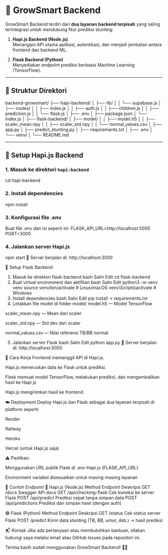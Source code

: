 # 🌱 GrowSmart Backend

GrowSmart Backend terdiri dari **dua layanan backend terpisah** yang saling terintegrasi untuk mendukung fitur prediksi stunting:

1. **Hapi.js Backend (Node.js)**  
   Menangani API utama aplikasi, autentikasi, dan menjadi jembatan antara frontend dan backend ML.

2. **Flask Backend (Python)**  
   Menyediakan endpoint prediksi berbasis Machine Learning (TensorFlow).

---

## 📁 Struktur Direktori

backend-growsmart/
├── hapi-backend/
│ ├── lib/
│ │ └── supabase.js
│ ├── routes/
│ │ ├── index.js
│ │ ├── auth.js
│ │ ├── children.js
│ │ ├── prediction.js
│ │ └── flask.js
│ ├── .env
│ ├── package.json
│ └── index.js
│
├── flask-backend/
│ ├── model/
│ │ ├── model.h5
│ │ ├── scaler_mean.npy
│ │ ├── scaler_std.npy
│ │ └── normal_values.csv
│ ├── app.py
│ ├── predict_stunting.py
│ ├── requirements.txt
│ ├── .env
│ └── venv/
│
└── README.md

---

## 🚀 Setup Hapi.js Backend

### 1. Masuk ke direktori `hapi-backend`
cd hapi-backend

### 2. Install dependencies
npm install

### 3. Konfigurasi file .env
Buat file .env dan isi seperti ini:
FLASK_API_URL=http://localhost:5000
PORT=3000

### 4. Jalankan server Hapi.js
npm start
📌 Server berjalan di: http://localhost:3000

🧠 Setup Flask Backend
1. Masuk ke direktori flask-backend
bash
Salin
Edit
cd flask-backend
2. Buat virtual environment dan aktifkan
bash
Salin
Edit
python3 -m venv venv
source venv/bin/activate       # Linux/macOS
venv\Scripts\activate          # Windows
3. Install dependencies
bash
Salin
Edit
pip install -r requirements.txt
4. Letakkan file model di folder model/
model.h5 — Model TensorFlow

scaler_mean.npy — Mean dari scaler

scaler_std.npy — Std dev dari scaler

normal_values.csv — Nilai referensi TB/BB normal

5. Jalankan server Flask
bash
Salin
Edit
python app.py
📌 Server berjalan di: http://localhost:5000

🔄 Cara Kerja
Frontend memanggil API di Hapi.js.

Hapi.js meneruskan data ke Flask untuk prediksi.

Flask memuat model TensorFlow, melakukan prediksi, dan mengembalikan hasil ke Hapi.js.

Hapi.js mengirimkan hasil ke frontend.

☁️ Deployment
Deploy Hapi.js dan Flask sebagai dua layanan terpisah di platform seperti:

Render

Railway

Heroku

Vercel (untuk Hapi.js saja)

⚠️ Pastikan:

Menggunakan URL publik Flask di .env Hapi.js (FLASK_API_URL)

Environment variabel disesuaikan untuk masing-masing layanan

📡 Contoh Endpoint
🔷 Hapi.js (Node.js)
Method	Endpoint	Deskripsi
GET	/docs	Swagger API docs
GET	/api/checking-flask	Cek koneksi ke server Flask
POST	/api/predict	Prediksi cepat tanpa simpan data
POST	/api/predictions	Prediksi dan simpan hasil (dengan auth)

🟢 Flask (Python)
Method	Endpoint	Deskripsi
GET	/status	Cek status server Flask
POST	/predict	Kirim data stunting (TB, BB, umur, dsb.) → hasil prediksi

📬 Kontak
Jika ada pertanyaan atau membutuhkan bantuan, silakan hubungi saya melalui email atau GitHub Issues pada repositori ini.

Terima kasih sudah menggunakan GrowSmart Backend! 🌱💡


